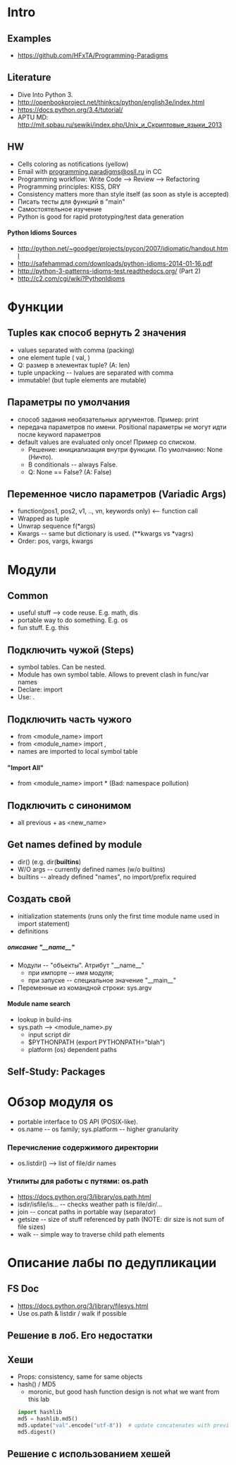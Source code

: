 # Intro

## Examples
* https://github.com/HFxTA/Programming-Paradigms

## Literature
* Dive Into Python 3.
* http://openbookproject.net/thinkcs/python/english3e/index.html
* https://docs.python.org/3.4/tutorial/
* APTU MD: http://mit.spbau.ru/sewiki/index.php/Unix_и_Скриптовые_языки_2013

## HW
* Cells coloring as notifications (yellow)
* Email with programming.paradigms@osll.ru in CC
* Programming workflow: Write Code --> Review --> Refactoring 
* Programming principles: KISS, DRY
* Consistency matters more than style itself (as soon as style is accepted)
* Писать тесты для функций в  "main"
* Самостоятельное изучение
* Python is good for rapid prototyping/test data generation

#### Python Idioms Sources
* http://python.net/~goodger/projects/pycon/2007/idiomatic/handout.html
* http://safehammad.com/downloads/python-idioms-2014-01-16.pdf
* http://python-3-patterns-idioms-test.readthedocs.org/ (Part 2)
* http://c2.com/cgi/wiki?PythonIdioms

# Функции

## Tuples как способ вернуть 2 значения
* values separated with comma (packing)
* one element tuple ( val, )
* Q: размер в элементах tuple? (A: len)
* tuple unpacking -- lvalues are separated with comma
* immutable! (but tuple elements are mutable)

## Параметры по умолчания
* способ задания необязательных аргументов. Пример: print
* передача параметров по имени. Positional параметры не могут идти после keyword параметров
* default values аre evaluated only once! Пример со списком.
	* Решение: инициализация внутри функции. По умолчанию: None (Ничто).
	* В conditionals -- always False.
	* Q: None == False? (A: False)

## Переменное число параметров (Variadic Args)
* function(pos1, pos2, v1, .., vn, keywords only) <-- function call
* Wrapped as tuple
* Unwrap sequence f(*args)
* Kwargs -- same but dictionary is used. (**kwargs vs *vagrs)
* Order: pos, vargs, kwargs

# Модули

## Common
* useful stuff --> code reuse. E.g. math, dis
* portable way to do something. E.g. os
* fun stuff. E.g. this

## Подключить чужой (Steps)
* symbol tables. Can be nested.
* Module has own symbol table. Allows to prevent clash in func/var names
* Declare: import <module name>
* Use: <module name>.<function name>

## Подключить часть чужого
* from <module_name> import <function>
* from <module_name> import <function1>, <function2>
* names are imported to local symbol table

#### "Import All"
* from <module_name> import * (Bad: namespace pollution)

## Подключить с синонимом
* all previous + as <new_name>

## Get names defined by module
* dir(<module name>) (e.g. dir(__builtins__)
* W/O args -- currently defined names (w/o builtins)
* builtins -- already defined "names", no import/prefix required

## Создать свой
* initialization statements (runs only the first time module name used in import statement)
* definitions

##### oписание "\_\_name__"
* Модули -- "объекты".  Атрибут "\_\_name\_\_"
	* при импорте -- имя модуля;
	* при запуске -- специальное значение "\_\_main\_\_"
* Переменные из командной строки: sys.argv
#### Module name search
* lookup in build-ins
* sys.path --> <module_name>.py
	* input script dir
	* $PYTHONPATH (export PYTHONPATH="blah")
	* platform (os) dependent paths

## Self-Study: Packages

# Обзор модуля os
* portable interface to OS API (POSIX-like).
* os.name -- os family; sys.platform -- higher granularity

### Перечисление содержимого директории
* os.listdir(<dirname>) --> list of file/dir names

### Утилиты для работы с путями: os.path
* https://docs.python.org/3/library/os.path.html
* isdir/isfile/is... -- checks weather path is file/dir/...
* join -- concat paths in portable way (separator)
* getsize -- size of stuff referenced by path (NOTE: dir size is not sum of file sizes)
* walk -- simple way to traverse child path elements

# Описание лабы по дeдупликации

## FS Doc
* https://docs.python.org/3/library/filesys.html
* Use os.path & listdir / walk if possible

## Решение в лоб. Его недостатки

## Хеши
* Props: consistency, same for same objects
* hash() / MD5
	* moronic, but good hash function design is not what we want from this lab
	```python
	import hashlib
	md5 = hashlib.md5()
	md5.update("val".encode("utf-8"))  # update concatenates with previous
	md5.digest()
	```

## Решение с использованием хешей
